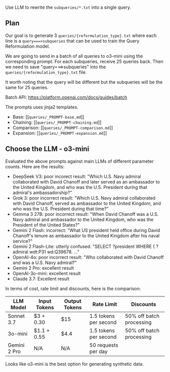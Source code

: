Use LLM to rewrite the `subqueries/*.txt` into a single query.



Plan
-----

Our goal is to generate 3 `queries/{reformulation_type}.txt` where each line is
a `query===>subqueries` that can be used to train the Query Reformulation
model.

We are going to send in a batch of all queries to o3-mini using the corresponding
prompt. For each subqueries, receive 25 queries back. Then we need to save
"query===>subqueries" into the `queries/{reformulation_type}.txt` file.

It worth noting that the query will be different but the subqueries will be the
same for 25 queries.

Batch API: https://platform.openai.com/docs/guides/batch

The prompts uses jinja2 templates. 

- Base: [[`queries/_PROMPT-base.md`]]
- Chaining: [[`queries/_PROMPT-chaining.md`]]
- Comparison: [[`queries/_PROMPT-comparison.md`]]
- Expansion: [[`queries/_PROMPT-expansion.md`]]

Choose the LLM - o3-mini
----------------------------

Evaluated the above prompts against main LLMs of different parameter counts. Here are the results:

- DeepSeek V3: poor incorect result: "Which U.S. Navy admiral collaborated with David Chanoff and later served as an ambassador to the United Kingdom, and who was the U.S. President during that admiral's ambassadorship?"
- Grok 3: poor incorrect result: "Which U.S. Navy admiral collaborated with David Chanoff, served as ambassador to the United Kingdom, and who was the U.S. President during that time?"
- Gemma 3 27B: poor incorrect result: "When David Chanoff was a U.S. Navy admiral and ambassador to the United Kingdom, who was the President of the United States?"
- Gemini 2 Flash: incorrect: "What US president held office during David Chanoff's tenure as ambassador to the United Kingdom after his naval service?"
- Gemini 2 Flash-Lite: utterly confused. "SELECT ?president WHERE { ?admiral wdt:P31 wd:Q39678. ..."
- OpenAI-4o: poor incorrect result: "Who collaborated with David Chanoff and was a U.S. Navy admiral?"
- Gemini 2 Pro: excellent result
- OpenAI-3o-mini: excellent result
- Claude 3.7: Excellent result

In terms of cost, rate limit and discounts, here is the comparison:

LLM Model    | Input Tokens | Output Tokens | Rate Limit                 | Discounts
-------------| ------------ | ------------- | -------------------------- | ---------
Sonnet 3.7   | $3 + 0.30    |  $15          |  1.5 tokens per second     |  50% off batch processing
3o-mini      | $1.1 + 0.55  |  $4.4         |  1.5 tokens per second     |  50% off batch processing
Gemini 2 Pro | N/A          |  N/A          |  50 requests per day       | 

Looks like o3-mini is the best option for generating synthetic data.
